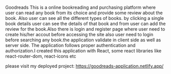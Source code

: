 Goodreads
This is a online bookreading and purchasing platform where user can read any book from its choice and provide some review about the book. Also user can see all the different types of books. by clicking a single book details user can see the details of that book and from user can add the review for the book.Also there is login and register page where user need to create his/her accout before accessing the site also user need to login before searching any book.the application validate in client side as well as server side. The application follows proper authentication and authorization.I created this application with React, some react libraries like react-router-dom, react-icons etc


please visit my deployed project: https://goodreads-application.netlify.app/
